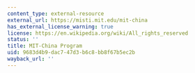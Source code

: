 ```yaml
---
content_type: external-resource
external_url: https://misti.mit.edu/mit-china
has_external_license_warning: true
license: https://en.wikipedia.org/wiki/All_rights_reserved
status: ''
title: MIT-China Program
uid: 9683d4b9-dac7-47d3-b6c8-bb8f67b5ec2b
wayback_url: ''
---
```

